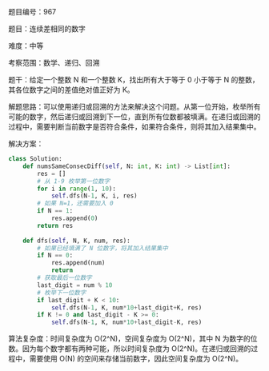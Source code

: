 题目编号：967

题目：连续差相同的数字

难度：中等

考察范围：数学、递归、回溯

题干：给定一个整数 N 和一个整数 K，找出所有大于等于 0 小于等于 N 的整数，其各位数字之间的差值绝对值正好为 K。

解题思路：可以使用递归或回溯的方法来解决这个问题。从第一位开始，枚举所有可能的数字，然后递归或回溯到下一位，直到所有位数都被填满。在递归或回溯的过程中，需要判断当前数字是否符合条件，如果符合条件，则将其加入结果集中。

解决方案：

```python
class Solution:
    def numsSameConsecDiff(self, N: int, K: int) -> List[int]:
        res = []
        # 从 1-9 枚举第一位数字
        for i in range(1, 10):
            self.dfs(N-1, K, i, res)
        # 如果 N=1，还需要加入 0
        if N == 1:
            res.append(0)
        return res
    
    def dfs(self, N, K, num, res):
        # 如果已经填满了 N 位数字，将其加入结果集中
        if N == 0:
            res.append(num)
            return
        # 获取最后一位数字
        last_digit = num % 10
        # 枚举下一位数字
        if last_digit + K < 10:
            self.dfs(N-1, K, num*10+last_digit+K, res)
        if K != 0 and last_digit - K >= 0:
            self.dfs(N-1, K, num*10+last_digit-K, res)
```

算法复杂度：时间复杂度为 O(2^N)，空间复杂度为 O(2^N)，其中 N 为数字的位数。因为每个数字都有两种可能，所以时间复杂度为 O(2^N)。在递归或回溯的过程中，需要使用 O(N) 的空间来存储当前数字，因此空间复杂度为 O(2^N)。